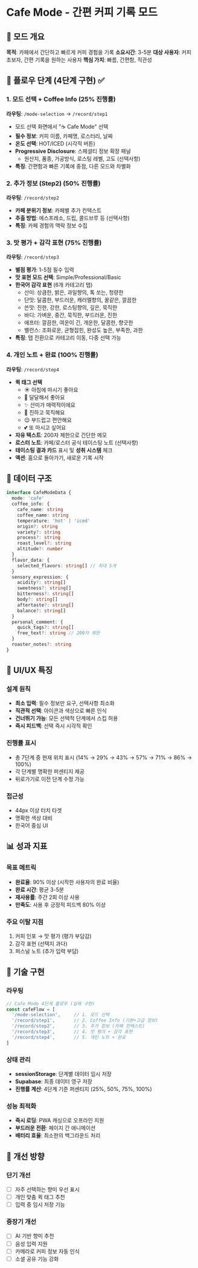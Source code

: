# Cafe Mode - 간편 커피 기록 모드

## 🎯 모드 개요

**목적**: 카페에서 간단하고 빠르게 커피 경험을 기록
**소요시간**: 3-5분
**대상 사용자**: 커피 초보자, 간편 기록을 원하는 사용자
**핵심 가치**: 빠름, 간편함, 직관성

## 📱 플로우 단계 (4단계 구현) ✅

### 1. 모드 선택 + Coffee Info (25% 진행률)

**라우팅**: `/mode-selection` → `/record/step1`

- 모드 선택 화면에서 "☕ Cafe Mode" 선택
- **필수 정보**: 커피 이름, 카페명, 로스터리, 날짜
- **온도 선택**: HOT/ICED (시각적 버튼)
- **Progressive Disclosure**: 스페셜티 정보 확장 패널
  - 원산지, 품종, 가공방식, 로스팅 레벨, 고도 (선택사항)
- **특징**: 간편함과 빠른 기록에 중점, 다른 모드와 차별화

### 2. 추가 정보 (Step2) (50% 진행률)

**라우팅**: `/record/step2`

- **카페 분위기 정보**: 카페별 추가 컨텍스트
- **추출 방법**: 에스프레소, 드립, 콜드브루 등 (선택사항)
- **특징**: 카페 경험의 맥락 정보 수집

### 3. 맛 평가 + 감각 표현 (75% 진행률)

**라우팅**: `/record/step3`

- **별점 평가**: 1-5점 필수 입력
- **맛 표현 모드 선택**: Simple/Professional/Basic
- **한국어 감각 표현** (6개 카테고리 탭)
  - 산미: 상큼한, 밝은, 과일향의, 톡 쏘는, 청량한
  - 단맛: 달콤한, 부드러운, 캐러멜향의, 꿀같은, 깔끔한
  - 쓴맛: 진한, 강한, 로스팅향의, 깊은, 묵직한
  - 바디: 가벼운, 중간, 묵직한, 부드러운, 진한
  - 애프터: 깔끔한, 여운이 긴, 개운한, 달콤한, 향긋한
  - 밸런스: 조화로운, 균형잡힌, 완성도 높은, 부족한, 과한
- **특징**: 탭 전환으로 카테고리 이동, 다중 선택 가능

### 4. 개인 노트 + 완료 (100% 진행률)

**라우팅**: `/record/step4`

- **퀵 태그 선택**
  - ☀️ 아침에 마시기 좋아요
  - 🍯 달달해서 좋아요
  - ✨ 산미가 매력적이에요
  - 💪 진하고 묵직해요
  - 😌 부드럽고 편안해요
  - 💕 또 마시고 싶어요
- **자유 텍스트**: 200자 제한으로 간단한 메모
- **로스터 노트**: 카페/로스터 공식 테이스팅 노트 (선택사항)
- **테이스팅 결과 카드** 표시 및 **성취 시스템** 체크
- **액션**: 홈으로 돌아가기, 새로운 기록 시작

## 💾 데이터 구조

```typescript
interface CafeModeData {
  mode: 'cafe'
  coffee_info: {
    cafe_name: string
    coffee_name: string
    temperature: 'hot' | 'iced'
    origin?: string
    variety?: string
    process?: string
    roast_level?: string
    altitude?: number
  }
  flavor_data: {
    selected_flavors: string[] // 최대 5개
  }
  sensory_expression: {
    acidity?: string[]
    sweetness?: string[]
    bitterness?: string[]
    body?: string[]
    aftertaste?: string[]
    balance?: string[]
  }
  personal_comment: {
    quick_tags?: string[]
    free_text?: string // 200자 제한
  }
  roaster_notes?: string
}
```

## 🎨 UI/UX 특징

### 설계 원칙

- **최소 입력**: 필수 정보만 요구, 선택사항 최소화
- **직관적 선택**: 아이콘과 색상으로 빠른 인식
- **건너뛰기 가능**: 모든 선택적 단계에서 스킵 허용
- **즉시 피드백**: 선택 즉시 시각적 확인

### 진행률 표시

- 총 7단계 중 현재 위치 표시 (14% → 29% → 43% → 57% → 71% → 86% → 100%)
- 각 단계별 명확한 퍼센티지 제공
- 뒤로가기로 이전 단계 수정 가능

### 접근성

- 44px 이상 터치 타겟
- 명확한 색상 대비
- 한국어 중심 UI

## 📊 성과 지표

### 목표 메트릭

- **완료율**: 90% 이상 (시작한 사용자의 완료 비율)
- **완료 시간**: 평균 3-5분
- **재사용률**: 주간 2회 이상 사용
- **만족도**: 사용 후 긍정적 피드백 80% 이상

### 주요 이탈 지점

1. 커피 인포 → 맛 평가 (평가 부담감)
2. 감각 표현 (선택지 과다)
3. 퍼스널 노트 (추가 입력 부담)

## 🔧 기술 구현

### 라우팅

```javascript
// Cafe Mode 4단계 플로우 (실제 구현)
const cafeFlow = [
  '/mode-selection',     // 1. 모드 선택
  '/record/step1',       // 2. Coffee Info (기본+고급 정보)
  '/record/step2',       // 3. 추가 정보 (카페 컨텍스트)
  '/record/step3',       // 4. 맛 평가 + 감각 표현
  '/record/step4',       // 5. 개인 노트 + 완료
]
```

### 상태 관리

- **sessionStorage**: 단계별 데이터 임시 저장
- **Supabase**: 최종 데이터 영구 저장
- **진행률 계산**: 4단계 기준 퍼센티지 (25%, 50%, 75%, 100%)

### 성능 최적화

- **즉시 로딩**: PWA 캐싱으로 오프라인 지원
- **부드러운 전환**: 페이지 간 애니메이션
- **배터리 효율**: 최소한의 백그라운드 처리

## 🎯 개선 방향

### 단기 개선

- [ ] 자주 선택하는 향미 우선 표시
- [ ] 개인 맞춤 퀵 태그 추천
- [ ] 입력 중 임시 저장 기능

### 중장기 개선

- [ ] AI 기반 향미 추천
- [ ] 음성 입력 지원
- [ ] 카메라로 커피 정보 자동 인식
- [ ] 소셜 공유 기능 강화
